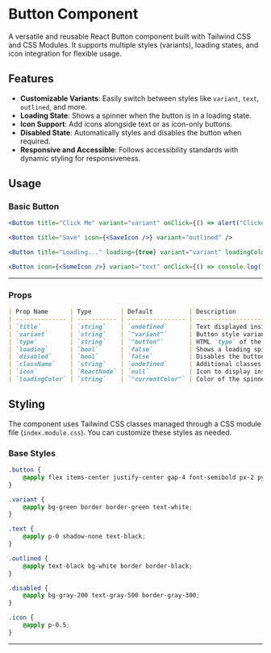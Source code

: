 # Button Component

A versatile and reusable React Button component built with Tailwind CSS and CSS Modules. It supports multiple styles (variants), loading states, and icon integration for flexible usage.

## Features

-   **Customizable Variants**: Easily switch between styles like `variant`, `text`, `outlined`, and more.
-   **Loading State**: Shows a spinner when the button is in a loading state.
-   **Icon Support**: Add icons alongside text or as icon-only buttons.
-   **Disabled State**: Automatically styles and disables the button when required.
-   **Responsive and Accessible**: Follows accessibility standards with dynamic styling for responsiveness.

## Usage

### Basic Button

```jsx
<Button title="Click Me" variant="variant" onClick={() => alert("Clicked!")} />

<Button title="Save" icon={<SaveIcon />} variant="outlined" />

<Button title="Loading..." loading={true} variant="variant" loadingColor="red" />

<Button icon={<SomeIcon />} variant="text" onClick={() => console.log("Icon Clicked!")} />

```

---

### Props

```markdown
| Prop Name      | Type        | Default          | Description                                                 |
| -------------- | ----------- | ---------------- | ----------------------------------------------------------- |
| `title`        | `string`    | `undefined`      | Text displayed inside the button.                           |
| `variant`      | `string`    | `"variant"`      | Button style variant (`variant`, `text`, `outlined`, etc.). |
| `type`         | `string`    | `"button"`       | HTML `type` of the button (`button`, `submit`, or `reset`). |
| `loading`      | `bool`      | `false`          | Shows a loading spinner when true.                          |
| `disabled`     | `bool`      | `false`          | Disables the button when true.                              |
| `className`    | `string`    | `undefined`      | Additional classes for customization.                       |
| `icon`         | `ReactNode` | `null`           | Icon to display inside the button.                          |
| `loadingColor` | `string`    | `"currentColor"` | Color of the spinner in the loading state.                  |
```

## Styling

The component uses Tailwind CSS classes managed through a CSS module file (`index.module.css`). You can customize these styles as needed.

### Base Styles

```css
.button {
    @apply flex items-center justify-center gap-4 font-semibold px-2 py-0.5 rounded text-xs lg:text-base shadow-sm;
}

.variant {
    @apply bg-green border border-green text-white;
}

.text {
    @apply p-0 shadow-none text-black;
}

.outlined {
    @apply text-black bg-white border border-black;
}

.disabled {
    @apply bg-gray-200 text-gray-500 border-gray-300;
}

.icon {
    @apply p-0.5;
}
```

---
